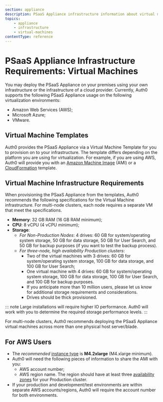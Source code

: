 ```yaml
---
section: appliance
description: PSaaS Appliance infrastructure information about virtual machines
topics:
    - appliance
    - infrastructure
    - virtual-machines
contentType: reference
---
```


# PSaaS Appliance Infrastructure Requirements: Virtual Machines

You may deploy the PSaaS Appliance on your premises using your own infrastructure or the infrastructure of a cloud provider. Currently, Auth0 supports the following PSaaS Appliance usage on the following virtualization environments:

* Amazon Web Services (AWS);
* Microsoft Azure;
* VMware.

## Virtual Machine Templates

Auth0 provides the PSaaS Appliance via a Virtual Machine Template for you to provision on to your infrastructure. The template differs depending on the platform you are using for virtualization. For example, if you are using AWS, Auth0 will provide you with an [Amazon Machine Image](http://docs.aws.amazon.com/AWSEC2/latest/WindowsGuide/AMIs.html) (AMI) or a [CloudFormation](https://aws.amazon.com/cloudformation/aws-cloudformation-templates/) template.

## Virtual Machine Infrastructure Requirements

When provisioning the PSaaS Appliance from the templates, Auth0 recommends the following specifications for the Virtual Machine infrastructure. For multi-node clusters, each node requires a separate VM that meet the specifications.

* **Memory**: 32 GB RAM (16 GB RAM minimum);
* **CPU**: 8 vCPU (4 vCPU minimum);
* **Storage**:
    * *For Non-Production Nodes*: 4 drives: 60 GB for system/operating system storage, 50 GB for data storage, 50 GB for User Search, and 50 GB for backup purposes (if you want to test the backup process).
    * *For three-node, high availability Production clusters*:
        * Two of the virtual machines with 3 drives: 60 GB for system/operating system storage, 100 GB for data storage, and 100 GB for User Search;
        * One virtual machine with 4 drives: 60 GB for system/operating system storage, 100 GB for data storage, 100 GB for User Search, and 100 GB for backup purposes.
        * If you anticipate more than 10 million users, please let us know for additional storage requirements and considerations.
        * Drives should be thick provisioned.

::: note
  Large installations will require higher IO performance. Auth0 will work with you to determine the required storage performance levels.
:::

For multi-node clusters, Auth0 recommends deploying the PSaaS Appliance virtual machines across more than one physical host server/blade.

## For AWS Users

* The *recommended* [instance type](https://aws.amazon.com/ec2/instance-types/) is **M4.2xlarge** (M4.xlarge minimum).
* Auth0 will need the following pieces of information to share the AMI with you:
    * AWS account number;
    * AWS region name. The region should have at least three [availability zones](https://aws.amazon.com/about-aws/global-infrastructure) for your Production cluster.
* If your production and development/test environments are within separate AWS accounts/regions, Auth0 will require the account number for both environments.
